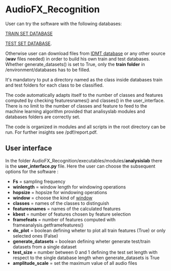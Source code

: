 # AudioFX_Recognition

User can try the software with the following databases:

[TRAIN SET DATABASE](https://drive.google.com/open?id=1O-mknCcecjtjRaeVAByxE91e5WFRzXLq)

[TEST SET DATABASE](https://drive.google.com/open?id=1jKyQA0UR4X2FsTq4ugXZaM8vCet6dPoG).

Otherwise user can download files from [IDMT database](https://www.idmt.fraunhofer.de/en/business_units/m2d/smt/audio_effects.html) or any other source (**wav** files needed) in order to build his own train and test databases. Whether generate_datasets() is set to True, only the **train folder** in /environment/databases has to be filled.

It's mandatory to put a directory named as the class inside databases train and test folders for each class to be classified. 

The code automatically adapts itself to the number of classes and features computed by checking featuresnames() and classes() in the user_interface. There is no limit to the number of classes and feature to feed to the machine learning algorithm provided that analisyslab modules and databases folders are correctly set.

The code is organized in modules and all scripts in the root directory can be run. For further insights see /pdf/report.pdf.

## User interface 

In the folder AudioFX_Recognition/executables/modules/**analysislab** there is the **user_interface.py** file.
Here the user can choose the subsequent options for the software :

- **Fs** = sampling frequency
- **winlength** = window length for windowing operations
- **hopsize** = hopsize for windowing operations
- **window** = choose the kind of [window](https://docs.scipy.org/doc/scipy/reference/generated/scipy.signal.get_window.html)
- **classes** = names of the classes to distinguish 
- **featuresnames** = names of the calculated features
- **kbest** = number of features chosen by feature selection
- **framefeats** = number of features computed with frameanalysis.getframefeatures()
- **do_plot**  = boolean defining wheter to plot all train features (True) or only selected ones (False)
- **generate_datasets**  = boolean defining wheter generate test/train datasets from a single dataset
- **test_size**  = number between 0 and 1 defining the test set length with respect to the single database length when generate_datasets is True
- **amplitude_scale** = set the maximum value of all audio files


